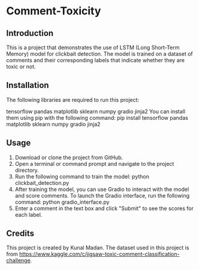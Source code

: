# Comment-Toxicity

## Introduction
This is a project that demonstrates the use of LSTM (Long Short-Term Memory) model for clickbait detection. The model is trained on a dataset of comments and their corresponding labels that indicate whether they are toxic or not.

## Installation
The following libraries are required to run this project:

  tensorflow
  pandas
  matplotlib
  sklearn
  numpy
  gradio
  jinja2
You can install them using pip with the following command: pip install tensorflow pandas matplotlib sklearn numpy gradio jinja2

## Usage
1. Download or clone the project from GitHub.
2. Open a terminal or command prompt and navigate to the project directory.
3. Run the following command to train the model: python clickbait_detection.py
4. After training the model, you can use Gradio to interact with the model and score comments. To launch the Gradio interface, run the following command:           python gradio_interface.py
5. Enter a comment in the text box and click "Submit" to see the scores for each label.

## Credits
This project is created by Kunal Madan. The dataset used in this project is from https://www.kaggle.com/c/jigsaw-toxic-comment-classification-challenge.
